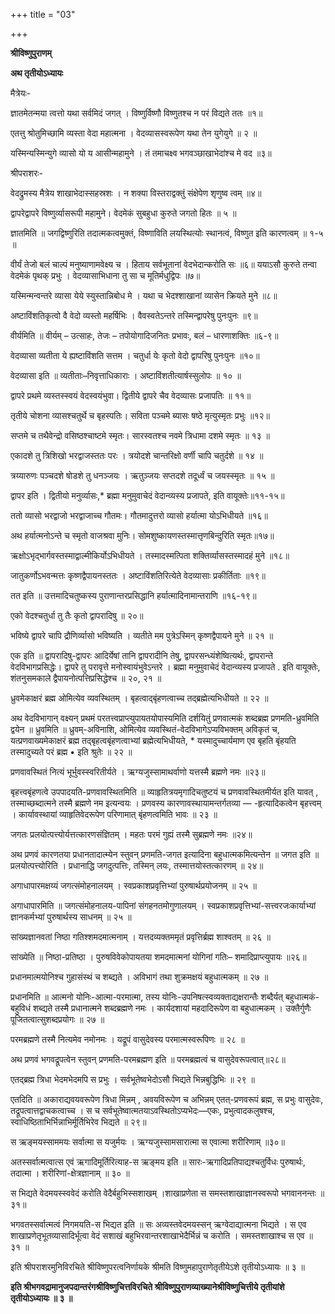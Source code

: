 +++
title = "03"

+++


<div id="pl-73220" claऽऽ="panel-layout">

<div id="pg-73220-0" claऽऽ="panel-grid panel-no-ऽtyle">

<div id="pgc-73220-0-0" claऽऽ="panel-grid-cell" weight="1">

<div id="panel-73220-0-0-0" claऽऽ="ऽo-panel widget widget_ऽow-editor panel-firऽt-child panel-laऽt-child" index="0" data-ऽtyle="{&quot;background_image_attachment&quot;ःfalऽe,&quot;background_diऽplay&quot;ः&quot;tile&quot;}">

<div claऽऽ="ऽo-widget-ऽow-editor ऽo-widget-ऽow-editor-baऽe">

<div claऽऽ="ऽiteorigin-widget-tinymce textwidget">

**श्रीविष्णुपुराणम्**

**अथ तृतीयोऽध्यायः**

मैत्रेयः-

ज्ञातमेतन्मया त्वत्तो यथा सर्वमिदं जगत् । विष्णुर्विष्णौ विष्णुतश्च न परं विद्यते ततः ॥१॥

एतत्तु श्रोतुमिच्छामि व्यस्ता वेदा महात्मना । वेदव्यासस्वरूपेण यथा तेन युगेयुगे ॥ २ ॥

यस्मिन्यस्मिन्युगे व्यासो यो य आसीन्महामुने । तं तमाचक्ष्व भगवञ्छाखाभेदांश्च मे वद ॥३॥

 श्रीपराशरः-

वेदद्रुमस्य मैत्रेय शाखाभेदास्सहस्रशः । न शक्या विस्तराद्वक्तुं संक्षेपेण शृणुष्व त्वम् ॥४॥

द्वापरेद्वापरे विष्णुर्व्यासरूपी महामुने। वेदमेकं सुबहुधा कुरुते जगतो हितः ॥ ५ ॥

 ज्ञातमिति ॥ जगद्विष्णुरिति तदात्मकत्वमुक्तं, विष्णाविति लयस्थित्योः स्थानत्वं, विष्णुत इति कारणत्वम् ॥ १-५ ॥

वीर्यं तेजो बलं चाल्पं मनुष्याणामवेक्ष्य च । हिताय सर्वभूतानां वेदभेदान्करोति सः ॥६॥ ययाऽसौ कुरुते तन्वा वेदमेकं पृथक् प्रभुः । वेदव्यासाभिधाना तु सा च मूतिर्मधुद्विपः ॥७॥

यस्मिन्मन्वन्तरे व्यासा येये स्युस्तान्निबोध मे । यथा च भेदश्शाखानां व्यासेन क्रियते मुने ॥८॥

अष्टाविंशतिकृत्वो वै वेदो व्यस्तो महर्षिभिः । वैवस्वतेऽन्तरे तस्मिन्द्वापरेषु पुनःपुनः ॥९॥

 वीर्यमिति ॥ वीर्यम् – उत्साहः, तेजः – तपोयोगादिजनितः प्रभावः, बलं – धारणाशक्तिः ॥६-९॥

वेदव्यासा व्यतीता ये ह्यष्टाविंशति सत्तम । चतुर्धा येः कृतो वेदो द्वापरिषु पुनःपुनः ॥१०॥

वेदव्यासा इति ॥ व्यतीताः–निवृत्ताधिकाराः । अष्टाविंशतीत्यार्षस्सुलोपः ॥ १० ॥

द्वापरे प्रथमे व्यस्तस्स्वयं वेदस्वयंभुवा। द्वितीये द्वापरे चैव वेदव्यासः प्रजापतिः ॥ ११॥

तृतीये चोशना व्यासश्चतुर्थे च बृहस्पतिः। सविता पञ्चमे ब्यासः षष्ठे मृत्युस्मृतः प्रभुः ॥१२॥

सप्तमे च तथैवेन्द्रो वसिष्ठश्चाष्टमे स्मृतः। सारस्वतश्च नवमे त्रिधामा दशमे स्मृतः ॥ १३ ॥

एकादशे तु त्रिशिखो भरद्वाजस्ततः परः । त्रयोदशे चान्तरिक्षो वर्णी चापि चतुर्दशे ॥ १४ ॥

त्रय्यारुणः पञ्चदशे षोडशे तु धनञ्जयः । ऋतुञ्जयः सप्तदशे तदूर्ध्वं च जयस्स्मृतः ॥ १५ ॥

 द्वापर इति । द्वितीयो मनुर्व्यासः,* ब्रह्मा मनुमुवाचेदं वेदान्व्यस्य प्रजापते, इति वायूक्तेः॥११-१५॥

ततो व्यासो भरद्वाजो भरद्वाजाच्च गौतमः। गौतमादुत्तरो व्यासो हर्यात्मा योऽभिधीयते ॥१६॥

अथ हर्यात्मनोऽन्ते च स्मृतो वाजश्रवा मुनिः। सोमशुष्कायणस्तस्मात्तृणबिन्दुरिति स्मृतः॥१७॥

ऋक्षोऽभृद्भार्गवस्तस्माद्वाल्मीकिर्योऽभिधीयते । तस्मादस्मत्पिता शक्तिर्व्यासस्तस्मादहं मुने ॥१८॥

जातुकर्णोऽभवन्मत्तः कृष्णद्वैपायनस्ततः । अष्टाविंशतिरित्येते वेदव्यासाः प्रकीर्तिताः ॥१९॥

 तत इति ॥ उत्तमादिचतुष्कस्य पुराणान्तरप्रसिद्धानि हर्यात्मादिनामान्तराणि ॥१६-१९॥

 एको वेदश्चतुर्धा तु तैः कृतो द्वापरादिषु ॥ २०॥

भविष्ये द्वापरे चापि द्रौणिर्व्यासो भविष्यति । व्यतीते मम पुत्रेऽस्मिन् कृष्णद्वैपायने मुने ॥ २१ ॥

 एक इति ॥ द्वापरादिषु-द्वापरः आदिर्येषां तानि द्वापरादीनि तेषु, द्वापरसन्ध्यंशेष्वित्यर्थः, द्वापरान्ते वेदविभागप्रसिद्धेः। द्वापरे तु परावृत्ते मनोस्वायंभुवेऽन्तरे । ब्रह्मा मनुमुवाचेदं वेदान्व्यस्य प्रजापते . इति वायूक्तेः, शंतनुसमकाले द्वैपायनोत्पत्तिप्रसिद्धेश्च ॥ २०, २१ ॥

ध्रुवमेकाक्षरं ब्रह्म ओमित्येव व्यवस्थितम् । बृहत्वाद्बृंहणत्वाच्च तद्ब्रह्मेत्यभिधीयते ॥ २२ ॥

 अथ वेदविभागान् वक्ष्यन् प्रथमं परतत्त्वप्राप्त्युपायतयोपास्यमिति दर्शयितुं प्रणवात्मकं शब्दब्रह्म प्रणमति-ध्रुवमिति द्वयेन ॥ ध्रुवमिति ॥ ध्रुवम्-अविनाशि, ओमित्येव व्यवस्थितं-वेदविभागेऽप्यविभक्तम् अविकृतं च, यत्प्रणवाख्यमेकाक्षरं ब्रह्म तद्बृहत्वबृंहणत्वाभ्यां ब्रह्मेत्यभिधीयते, * यस्मादुच्चार्यमाण एव बृहति बृंहयति तस्मादुच्यते परं ब्रह्म • इति श्रुतेः ॥ २२ ॥

प्रणवावस्थितं नित्यं भूर्भुवस्स्वरितीर्यते । ऋग्यजुस्सामाथर्वाणो यत्तस्मै ब्रह्मणे नमः ॥२३॥

 बृहत्त्वबृंहणत्वे उपपादयति-प्रणवावस्थितमिति ॥ व्याहृतित्रयमृगादिचतुष्टयं च प्रणवावस्थितमीर्यत इति यावत् , तस्माच्छब्दात्मने तस्मै ब्रह्मणे नम इत्यन्वयः । प्रणवस्य कारणावस्थायामन्तर्गतव्या — -हृत्यादिकत्वेन बृहत्त्वम् । कार्यावस्थायां व्याहृतिवेदरूपेण परिणामात् बृंहणत्वमिति भावः ॥ २३ ॥

जगतः प्रलयोत्पत्त्योर्यत्तत्कारणसंज्ञितम् । महतः परमं गुह्यं तस्मै सुब्रह्मणे नमः ॥२४॥

 अथ प्रणवं कारणतया प्रधानतादात्म्येन स्तुवन् प्रणमति-जगत इत्यादिना बहुधात्मकमित्यन्तेन ॥ जगत इति ॥ प्रलयोत्पत्त्योरिति । प्रधानाद्धि जगदुत्पत्तिः, तस्मिन् लयः, तस्मात्तयोस्तत्कारणम् ॥ २४॥

अगाधापारमक्षय्यं जगत्संमोहनालयम् । स्वप्रकाशप्रवृत्तिभ्यां पुरुषार्थप्रयोजनम् ॥ २५ ॥

 अगाधापारमिति ॥ जगत्संमोहनालय-पापिनां संगहनतमोगुणालयम् । स्वप्रकाशप्रवृत्तिभ्यां-सत्त्वरजःकार्याभ्यां ज्ञानकर्मभ्यां पुरुषार्थस्य साधनम् ॥ २५ ॥

सांख्यज्ञानवतां निष्ठा गतिश्शमदमात्मनाम् । यत्तदव्यक्तममृतं प्रवृत्तिर्ब्रह्म शाश्वतम् ॥ २६ ॥

 सांख्येति ॥ निष्ठा-प्रतिष्ठा । पुरुषविवेकोपायतया शमदमात्मनां योगिनां गतिः– शमादिप्राप्त्युपायः ॥२६॥

प्रधानमात्मयोनिश्च गुहासंस्थं च शब्द्यते । अविभागं तथा शुक्रमक्षयं बहुधात्मकम् ॥ २७ ॥

 प्रधानमिति ॥ आत्मनो योनिः-आत्मा-परमात्मा, तस्य योनिः-उपनिषत्स्वव्यक्ताद्यक्षरान्तैः शब्दैर्यत् बहुधात्मकं-बहुविधं शब्द्यते तस्मै प्रधानात्मने शब्दब्रह्मणे नमः । कार्यदशायां महदादिरूपेण वा बहुधात्मकम् । उक्तैर्गुणैः पूजितत्वात्सुशब्दप्रयोगः ॥ २७ ॥

परमब्रह्मणे तस्मै नित्यमेव नमोनमः । यद्रूपं वासुदेवस्य परमात्मस्वरूपिणः ॥ २८ ॥

 अथ प्रणवं भगवद्रूपत्वेन स्तुवन् प्रणमति-परमब्रह्मण इति ॥ परमब्रह्मत्वं च वासुदेवरूपत्वात्॥२८॥

एतद्ब्रह्म त्रिधा भेदमभेदमपि स प्रभुः । सर्वभूतेष्वभेदोऽसौ भिद्यते भिन्नबुद्धिभिः ॥ २९ ॥

 एतदिति ॥ अकाराद्यवयवरूपेण त्रिधा मिन्नम् , अवयविरूपेण च अभिन्नम् एतत्-प्रणवरूपं ब्रह्म, स प्रभुः वासुदेवः, तद्रूपत्वात्तद्वाचकत्वाच्च । स च सर्वभूतेष्वात्मतयाऽवस्थितोऽप्यभेदः—एकः, प्रभुत्वादकलुषश्च, स्वाधिष्ठिताभिर्भिन्नाभिर्मूर्तिभिरेव भिद्यते ॥ २९॥

स ऋङ्मयस्साममयः सर्वात्मा स यजुर्मयः । ऋग्यजुस्सामसारात्मा स एवात्मा शरीरिणाम् ॥३०॥

 अतस्सर्वात्मत्वात्स एवं ऋगादिमूर्तिरित्याह-स ऋङ्मय इति ॥ सारः-ऋगादिप्रतिपाद्यश्चतुर्विधः पुरुषार्थः, तदात्मा । शरीरिणां-क्षेत्रज्ञानाम् ॥ ३० ॥

 स भिद्यते वेदमयस्स्ववेदं करोति वेदैर्बहुभिस्सशाखम् ।शाखाप्रणेता स समस्तशाखाज्ञानस्वरूपो भगवाननन्तः ॥३१॥

भगवतस्सर्वात्मत्वं निगमयति-स भिद्यत इति ॥ सः अव्यस्तवेदमयस्सन् ऋग्वेदाद्यात्मना भिद्यते । स एव शाखाप्रणेतृभूतव्यासादिर्भूत्वा वेदं सशाखं बहुभिरवान्तरशाखाभेदैर्भिन्नं च करोति । समस्तशाखाश्च स एव ॥ ३१ ॥

इति श्रीपराशरमुनिविरचिते श्रीविष्णुपरत्वनिर्णायके श्रीमति विष्णुमहापुराणेतृतीयेऽशे तृतीयोऽध्यायः ॥ ३ ॥

**इति श्रीभगवद्रामानुजपदान्तरंगश्रीविष्णुचित्तविरचिते श्रीविष्णुपुराणव्याख्यानेश्रीविष्णुचित्तीये तृतीयांशे तृतीयोऽध्यायः ॥ ३ ॥**














